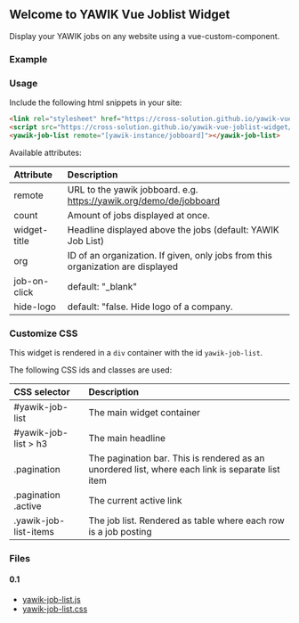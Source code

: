 ## Welcome to YAWIK Vue Joblist Widget

Display your YAWIK jobs on any website using a vue-custom-component.

### Example

<link rel="stylesheet" href="dist/0.1.0/yawik-job-list.css" />
<script src="dist/0.1.0/yawik-job-list.js" type="text/javascript"></script>
<yawik-job-list remote="https://yawik.org/demo/de/jobboard" count="5"></yawik-job-list>

### Usage

Include the following html snippets in your site:
``` html
<link rel="stylesheet" href="https://cross-solution.github.io/yawik-vue-joblist-widget/dist/0.1.0/yawik-job-list.css" />
<script src="https://cross-solution.github.io/yawik-vue-joblist-widget/dist/0.1.0/yawik-job-list.js"></script>
<yawik-job-list remote="[yawik-instance/jobboard]"></yawik-job-list>
```

Available attributes:

| Attribute    | Description                                                                      | 
| :---         | :---                                                                             |
| remote       | URL to the yawik jobboard. e.g. https://yawik.org/demo/de/jobboard               |
| count        | Amount of jobs displayed at once.                                                | 
| widget-title | Headline displayed above the jobs (default: YAWIK Job List)                      | 
| org          | ID of an organization. If given, only jobs from this organization are displayed  | 
| job-on-click | default: "_blank"                                                                |
| hide-logo    | default: "false. Hide logo of a company.                                         |

### Customize CSS

This widget is rendered in a `div` container with the id `yawik-job-list`.

The following CSS ids and classes are used:

| CSS selector          | Description |
| :---                  | :--- |
| #yawik-job-list       | The main widget container |
| #yawik-job-list > h3  | The main headline |
| .pagination           | The pagination bar. This is rendered as an unordered list, where each link is separate list item |
| .pagination .active   | The current active link |
| .yawik-job-list-items | The job list. Rendered as table where each row is a job posting |


### Files

#### 0.1

* [yawik-job-list.js](dist/0.1.0/yawik-job-list.js)
* [yawik-job-list.css](dist/0.1.0/yawik-job-list.css)

